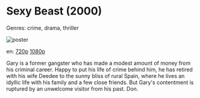 # Sexy Beast (2000)

Genres: crime, drama, thriller

![poster](http://image.tmdb.org/t/p/w500/rpo9njGpJVLPqRrdM6R7wIqiQ7K.jpg)

en:
  [720p](magnet:?xt=urn:btih:2AD0FA2DFD49124F5F3599ED3BD353AB21BFC497&tr=udp://glotorrents.pw:6969/announce&tr=udp://tracker.opentrackr.org:1337/announce&tr=udp://torrent.gresille.org:80/announce&tr=udp://tracker.openbittorrent.com:80&tr=udp://tracker.coppersurfer.tk:6969&tr=udp://tracker.leechers-paradise.org:6969&tr=udp://p4p.arenabg.ch:1337&tr=udp://tracker.internetwarriors.net:1337)
  [1080p](magnet:?xt=urn:btih:d54df9f288f8e6ecde0e48592b2474f4a16f3f3c&dn=Sexy+Beast+(2000)+%5B1080p%5D&tr=udp%3A%2F%2Ftracker.yify-torrents.com%2Fannounce&tr=udp%3A%2F%2Fexodus.desync.com%3A6969&tr=udp%3A%2F%2Ftracker.istole.it%3A80&tr=udp%3A%2F%2Ftracker.publicbt.com%3A80&tr=http%3A%2F%2Ffr33dom.h33t.com%3A3310%2Fannounce&tr=udp%3A%2F%2Ftracker.openbittorrent.com%3A80%2Fannounce&tr=udp%3A%2F%2Fcoppersurfer.tk%3A6969%2Fannounce)
  


Gary is a former gangster who has made a modest amount of money from his criminal career. Happy to put his life of crime behind him, he has retired with his wife Deedee to the sunny bliss of rural Spain, where he lives an idyllic life with his family and a few close friends. But Gary's contentment is ruptured by an unwelcome visitor from his past. Don.